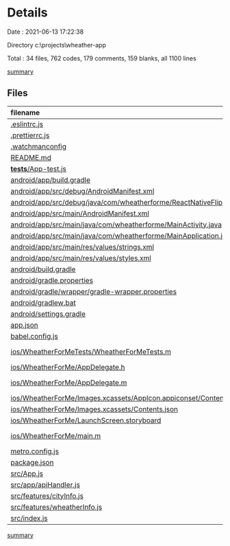 # Details

Date : 2021-06-13 17:22:38

Directory c:\projects\wheather-app

Total : 34 files,  762 codes, 179 comments, 159 blanks, all 1100 lines

[summary](results.md)

## Files
| filename | language | code | comment | blank | total |
| :--- | :--- | ---: | ---: | ---: | ---: |
| [.eslintrc.js](/.eslintrc.js) | JavaScript | 4 | 0 | 1 | 5 |
| [.prettierrc.js](/.prettierrc.js) | JavaScript | 7 | 0 | 1 | 8 |
| [.watchmanconfig](/.watchmanconfig) | JSON | 1 | 0 | 0 | 1 |
| [README.md](/README.md) | Markdown | 6 | 0 | 3 | 9 |
| [__tests__/App-test.js](/__tests__/App-test.js) | JavaScript | 7 | 4 | 4 | 15 |
| [android/app/build.gradle](/android/app/build.gradle) | Groovy | 88 | 112 | 23 | 223 |
| [android/app/src/debug/AndroidManifest.xml](/android/app/src/debug/AndroidManifest.xml) | XML | 11 | 0 | 3 | 14 |
| [android/app/src/debug/java/com/wheatherforme/ReactNativeFlipper.java](/android/app/src/debug/java/com/wheatherforme/ReactNativeFlipper.java) | Java | 59 | 8 | 6 | 73 |
| [android/app/src/main/AndroidManifest.xml](/android/app/src/main/AndroidManifest.xml) | XML | 25 | 2 | 5 | 32 |
| [android/app/src/main/java/com/wheatherforme/MainActivity.java](/android/app/src/main/java/com/wheatherforme/MainActivity.java) | Java | 8 | 4 | 4 | 16 |
| [android/app/src/main/java/com/wheatherforme/MainApplication.java](/android/app/src/main/java/com/wheatherforme/MainApplication.java) | Java | 59 | 13 | 9 | 81 |
| [android/app/src/main/res/values/strings.xml](/android/app/src/main/res/values/strings.xml) | XML | 3 | 0 | 1 | 4 |
| [android/app/src/main/res/values/styles.xml](/android/app/src/main/res/values/styles.xml) | XML | 5 | 2 | 3 | 10 |
| [android/build.gradle](/android/build.gradle) | Groovy | 30 | 5 | 4 | 39 |
| [android/gradle.properties](/android/gradle.properties) | Properties | 3 | 19 | 7 | 29 |
| [android/gradle/wrapper/gradle-wrapper.properties](/android/gradle/wrapper/gradle-wrapper.properties) | Properties | 5 | 0 | 1 | 6 |
| [android/gradlew.bat](/android/gradlew.bat) | Batch | 68 | 0 | 22 | 90 |
| [android/settings.gradle](/android/settings.gradle) | Groovy | 3 | 0 | 1 | 4 |
| [app.json](/app.json) | JSON | 4 | 0 | 0 | 4 |
| [babel.config.js](/babel.config.js) | JavaScript | 18 | 0 | 1 | 19 |
| [ios/WheatherForMeTests/WheatherForMeTests.m](/ios/WheatherForMeTests/WheatherForMeTests.m) | Objective-C | 51 | 0 | 15 | 66 |
| [ios/WheatherForMe/AppDelegate.h](/ios/WheatherForMe/AppDelegate.h) | C++ | 5 | 0 | 4 | 9 |
| [ios/WheatherForMe/AppDelegate.m](/ios/WheatherForMe/AppDelegate.m) | Objective-C | 52 | 0 | 11 | 63 |
| [ios/WheatherForMe/Images.xcassets/AppIcon.appiconset/Contents.json](/ios/WheatherForMe/Images.xcassets/AppIcon.appiconset/Contents.json) | JSON | 38 | 0 | 0 | 38 |
| [ios/WheatherForMe/Images.xcassets/Contents.json](/ios/WheatherForMe/Images.xcassets/Contents.json) | JSON | 6 | 0 | 1 | 7 |
| [ios/WheatherForMe/LaunchScreen.storyboard](/ios/WheatherForMe/LaunchScreen.storyboard) | XML | 46 | 1 | 1 | 48 |
| [ios/WheatherForMe/main.m](/ios/WheatherForMe/main.m) | Objective-C | 7 | 0 | 3 | 10 |
| [metro.config.js](/metro.config.js) | JavaScript | 10 | 6 | 2 | 18 |
| [package.json](/package.json) | JSON | 33 | 0 | 1 | 34 |
| [src/App.js](/src/App.js) | JavaScript | 42 | 0 | 8 | 50 |
| [src/app/apiHandler.js](/src/app/apiHandler.js) | JavaScript | 15 | 0 | 3 | 18 |
| [src/features/cityInfo.js](/src/features/cityInfo.js) | JavaScript | 22 | 0 | 4 | 26 |
| [src/features/wheatherInfo.js](/src/features/wheatherInfo.js) | JavaScript | 17 | 0 | 4 | 21 |
| [src/index.js](/src/index.js) | JavaScript | 4 | 3 | 3 | 10 |

[summary](results.md)